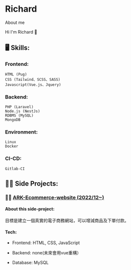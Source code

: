# Richard
About me

Hi I'm Richard 👋

##  🖥 Skills:


### Frontend:
    HTML (Pug)
    CSS (Tailwind、SCSS、SASS)
    Javascript(Vue.js、Jquery)

### Backend:
    PHP (Laravel)
    Node.js (NestJs)
    RDBMS (MySQL)
    MongoDB

### Environment:
    Linux
    Docker

### CI-CD:
    Gitlab-CI


##  👨‍💻 Side Projects:

### 🏃🏻 [ARK-Ecommerce-website (2022/12~)](https://richard000031.github.io/ARK---Ecommerce-website/)

#### About this side-project:

目標是建立一個真實的電子商務網站，可以增減商品及下單付款。

#### Tech:

- Frontend: HTML, CSS, JavaScript

- Backend: none(未來會用vue重構）

- Database: MySQL
